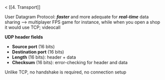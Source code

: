 < [[4. Transport]]

User Datagram Protocol: ***faster*** and more adequate for ***real-time*** data sharing
--> multiplayer FPS game for instance, while when you open a shop it would use TCP; videocall

**UDP header fields**
- **Source port** (16 bits)
- **Destination port** (16 bits)
- **Length** (16 bits): header + data
- **Checksum** (16 bits): error-checking for header and data

Unlike TCP, no handshake is required, no connection setup